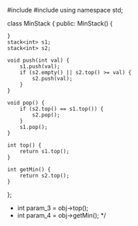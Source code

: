 #include <iostream>
#include <stack>
using namespace std;

class MinStack {
public:
    MinStack() {
        
    }
    stack<int> s1;
    stack<int> s2;
    
    void push(int val) {
        s1.push(val);
        if (s2.empty() || s2.top() >= val) {
            s2.push(val);
        }
    }
    
    void pop() {
        if (s2.top() == s1.top()) {
            s2.pop();
        }
        s1.pop();
    }
    
    int top() {
        return s1.top();
    }
    
    int getMin() {
        return s2.top();
    }
};
 * int param_3 = obj->top();
 * int param_4 = obj->getMin();
 */
